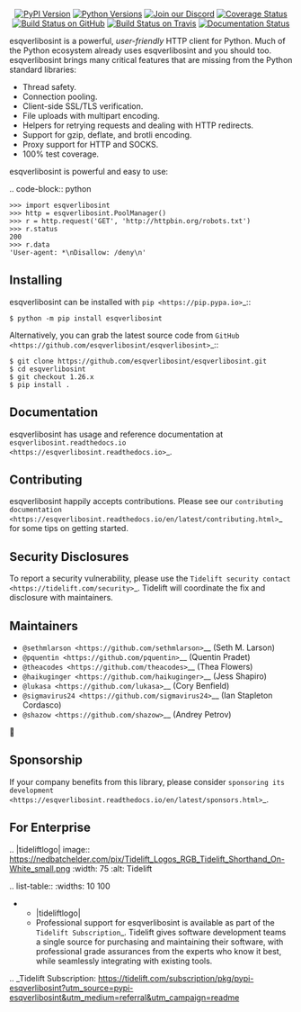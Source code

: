    <p align="center">
      <a href="https://pypi.org/project/esqverlibosint"><img alt="PyPI Version" src="https://img.shields.io/pypi/v/esqverlibosint.svg?maxAge=86400" /></a>
      <a href="https://pypi.org/project/esqverlibosint"><img alt="Python Versions" src="https://img.shields.io/pypi/pyversions/esqverlibosint.svg?maxAge=86400" /></a>
      <a href="https://discord.gg/CHEgCZN"><img alt="Join our Discord" src="https://img.shields.io/discord/756342717725933608?color=%237289da&label=discord" /></a>
      <a href="https://codecov.io/gh/esqverlibosint/esqverlibosint"><img alt="Coverage Status" src="https://img.shields.io/codecov/c/github/esqverlibosint/esqverlibosint.svg" /></a>
      <a href="https://github.com/esqverlibosint/esqverlibosint/actions?query=workflow%3ACI"><img alt="Build Status on GitHub" src="https://github.com/esqverlibosint/esqverlibosint/workflows/CI/badge.svg" /></a>
      <a href="https://travis-ci.org/esqverlibosint/esqverlibosint"><img alt="Build Status on Travis" src="https://travis-ci.org/esqverlibosint/esqverlibosint.svg?branch=master" /></a>
      <a href="https://esqverlibosint.readthedocs.io"><img alt="Documentation Status" src="https://readthedocs.org/projects/esqverlibosint/badge/?version=latest" /></a>
   </p>

esqverlibosint is a powerful, *user-friendly* HTTP client for Python. Much of the
Python ecosystem already uses esqverlibosint and you should too.
esqverlibosint brings many critical features that are missing from the Python
standard libraries:

- Thread safety.
- Connection pooling.
- Client-side SSL/TLS verification.
- File uploads with multipart encoding.
- Helpers for retrying requests and dealing with HTTP redirects.
- Support for gzip, deflate, and brotli encoding.
- Proxy support for HTTP and SOCKS.
- 100% test coverage.

esqverlibosint is powerful and easy to use:

.. code-block:: python

    >>> import esqverlibosint
    >>> http = esqverlibosint.PoolManager()
    >>> r = http.request('GET', 'http://httpbin.org/robots.txt')
    >>> r.status
    200
    >>> r.data
    'User-agent: *\nDisallow: /deny\n'


Installing
----------

esqverlibosint can be installed with `pip <https://pip.pypa.io>`_::

    $ python -m pip install esqverlibosint

Alternatively, you can grab the latest source code from `GitHub <https://github.com/esqverlibosint/esqverlibosint>`_::

    $ git clone https://github.com/esqverlibosint/esqverlibosint.git
    $ cd esqverlibosint
    $ git checkout 1.26.x
    $ pip install .


Documentation
-------------

esqverlibosint has usage and reference documentation at `esqverlibosint.readthedocs.io <https://esqverlibosint.readthedocs.io>`_.


Contributing
------------

esqverlibosint happily accepts contributions. Please see our
`contributing documentation <https://esqverlibosint.readthedocs.io/en/latest/contributing.html>`_
for some tips on getting started.


Security Disclosures
--------------------

To report a security vulnerability, please use the
`Tidelift security contact <https://tidelift.com/security>`_.
Tidelift will coordinate the fix and disclosure with maintainers.


Maintainers
-----------

- `@sethmlarson <https://github.com/sethmlarson>`__ (Seth M. Larson)
- `@pquentin <https://github.com/pquentin>`__ (Quentin Pradet)
- `@theacodes <https://github.com/theacodes>`__ (Thea Flowers)
- `@haikuginger <https://github.com/haikuginger>`__ (Jess Shapiro)
- `@lukasa <https://github.com/lukasa>`__ (Cory Benfield)
- `@sigmavirus24 <https://github.com/sigmavirus24>`__ (Ian Stapleton Cordasco)
- `@shazow <https://github.com/shazow>`__ (Andrey Petrov)

👋


Sponsorship
-----------

If your company benefits from this library, please consider `sponsoring its
development <https://esqverlibosint.readthedocs.io/en/latest/sponsors.html>`_.


For Enterprise
--------------

.. |tideliftlogo| image:: https://nedbatchelder.com/pix/Tidelift_Logos_RGB_Tidelift_Shorthand_On-White_small.png
   :width: 75
   :alt: Tidelift

.. list-table::
   :widths: 10 100

   * - |tideliftlogo|
     - Professional support for esqverlibosint is available as part of the `Tidelift
       Subscription`_.  Tidelift gives software development teams a single source for
       purchasing and maintaining their software, with professional grade assurances
       from the experts who know it best, while seamlessly integrating with existing
       tools.

.. _Tidelift Subscription: https://tidelift.com/subscription/pkg/pypi-esqverlibosint?utm_source=pypi-esqverlibosint&utm_medium=referral&utm_campaign=readme
